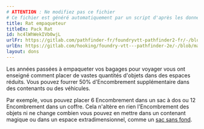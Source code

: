 ```yaml
---
# ATTENTION : Ne modifiez pas ce fichier
# Ce fichier est généré automatiquement par un script d'après les données du module Foundry VTT officiel et de sa traduction
title: Rat empaqueteur
titleEn: Pack Rat
id: hc4lWhWekIVb0wjL
urlFr: https://gitlab.com/pathfinder-fr/foundryvtt-pathfinder2-fr/-/blob/master/data/feats/hc4lWhWekIVb0wjL.htm
urlEn: https://gitlab.com/hooking/foundry-vtt---pathfinder-2e/-/blob/master/packs/data/feats.db/pack-rat.json
layout: dons
---
```

Les années passées à empaqueter vos bagages pour voyager vous ont enseigné comment placer de vastes quantités d'objets dans des espaces réduits. Vous pouvez fourrer 50% d'Encombrement supplémentaire dans des contenants ou des véhicules.

Par exemple, vous pouvez placer 6 Encombrement dans un sac à dos ou 12 Encombrement dans un coffre. Cela n'altère en rien l'Encombrement des objets ni ne change combien vous pouvez en mettre dans un contenant magique ou dans un espace extradimensionnel, comme un [sac sans fond](../équipements/sac-sans-fond-type1.html).
